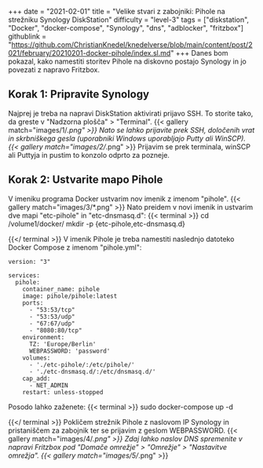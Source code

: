 +++
date = "2021-02-01"
title = "Velike stvari z zabojniki: Pihole na strežniku Synology DiskStation"
difficulty = "level-3"
tags = ["diskstation", "Docker", "docker-compose", "Synology", "dns", "adblocker", "fritzbox"]
githublink = "https://github.com/ChristianKnedel/knedelverse/blob/main/content/post/2021/february/20210201-docker-pihole/index.sl.md"
+++
Danes bom pokazal, kako namestiti storitev Pihole na diskovno postajo Synology in jo povezati z napravo Fritzbox.
## Korak 1: Pripravite Synology
Najprej je treba na napravi DiskStation aktivirati prijavo SSH. To storite tako, da greste v "Nadzorna plošča" > "Terminal".
{{< gallery match="images/1/*.png" >}}
Nato se lahko prijavite prek SSH, določenih vrat in skrbniškega gesla (uporabniki Windows uporabljajo Putty ali WinSCP).
{{< gallery match="images/2/*.png" >}}
Prijavim se prek terminala, winSCP ali Puttyja in pustim to konzolo odprto za pozneje.
## Korak 2: Ustvarite mapo Pihole
V imeniku programa Docker ustvarim nov imenik z imenom "pihole".
{{< gallery match="images/3/*.png" >}}
Nato preidem v novi imenik in ustvarim dve mapi "etc-pihole" in "etc-dnsmasq.d":
{{< terminal >}}
cd /volume1/docker/
mkdir -p {etc-pihole,etc-dnsmasq.d}

{{</ terminal >}}
V imenik Pihole je treba namestiti naslednjo datoteko Docker Compose z imenom "pihole.yml":
```
version: "3"

services:
  pihole:
    container_name: pihole
    image: pihole/pihole:latest
    ports:
      - "53:53/tcp"
      - "53:53/udp"
      - "67:67/udp"
      - "8080:80/tcp"
    environment:
      TZ: 'Europe/Berlin'
      WEBPASSWORD: 'password'
    volumes:
      - './etc-pihole/:/etc/pihole/'
      - './etc-dnsmasq.d/:/etc/dnsmasq.d/'
    cap_add:
      - NET_ADMIN
    restart: unless-stopped

```
Posodo lahko zaženete:
{{< terminal >}}
sudo docker-compose up -d

{{</ terminal >}}
Pokličem strežnik Pihole z naslovom IP Synology in pristaniščem za zabojnik ter se prijavim z geslom WEBPASSWORD.
{{< gallery match="images/4/*.png" >}}
Zdaj lahko naslov DNS spremenite v napravi Fritzbox pod "Domače omrežje" > "Omrežje" > "Nastavitve omrežja".
{{< gallery match="images/5/*.png" >}}